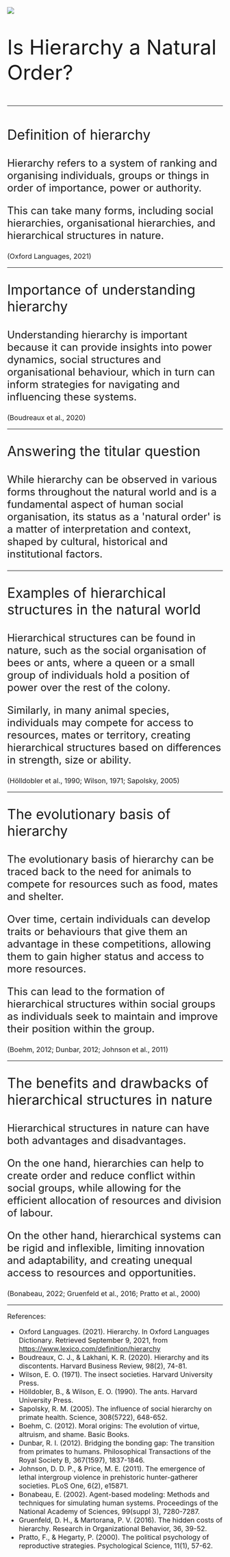 <small style="font-size: 48px;">

<img src="Image by AndreasAux from Pixabay.jpg">

Is Hierarchy a Natural Order?

---

<small style="font-size: 32px;">

Definition of hierarchy

<small style="font-size: 24px;">

Hierarchy refers to a system of ranking and organising individuals, groups or things in order of importance, power or authority.

This can take many forms, including social hierarchies, organisational hierarchies, and hierarchical structures in nature.

<small style="font-size: 16px;">

(Oxford Languages, 2021)

---

<small style="font-size: 32px;">

Importance of understanding hierarchy

<small style="font-size: 24px;">

Understanding hierarchy is important because it can provide insights into power dynamics, social structures and organisational behaviour, which in turn can inform strategies for navigating and influencing these systems.

<small style="font-size: 16px;">

(Boudreaux et al., 2020)

---

<small style="font-size: 32px;">

Answering the titular question

<small style="font-size: 24px;">

While hierarchy can be observed in various forms throughout the natural world and is a fundamental aspect of human social organisation, its status as a 'natural order' is a matter of interpretation and context, shaped by cultural, historical and institutional factors.

---

<small style="font-size: 32px;">

Examples of hierarchical structures in the natural world

<small style="font-size: 24px;">

Hierarchical structures can be found in nature, such as the social organisation of bees or ants, where a queen or a small group of individuals hold a position of power over the rest of the colony.

Similarly, in many animal species, individuals may compete for access to resources, mates or territory, creating hierarchical structures based on differences in strength, size or ability.

<small style="font-size: 16px;">

(Hölldobler et al., 1990; Wilson, 1971; Sapolsky, 2005)

---

<small style="font-size: 32px;">

The evolutionary basis of hierarchy

<small style="font-size: 24px;">

The evolutionary basis of hierarchy can be traced back to the need for animals to compete for resources such as food, mates and shelter.

Over time, certain individuals can develop traits or behaviours that give them an advantage in these competitions, allowing them to gain higher status and access to more resources.

This can lead to the formation of hierarchical structures within social groups as individuals seek to maintain and improve their position within the group.

<small style="font-size: 16px;">

(Boehm, 2012; Dunbar, 2012; Johnson et al., 2011)

---

<small style="font-size: 32px;">

The benefits and drawbacks of hierarchical structures in nature

<small style="font-size: 24px;">

Hierarchical structures in nature can have both advantages and disadvantages.

On the one hand, hierarchies can help to create order and reduce conflict within social groups, while allowing for the efficient allocation of resources and division of labour.

On the other hand, hierarchical systems can be rigid and inflexible, limiting innovation and adaptability, and creating unequal access to resources and opportunities.

<small style="font-size: 16px;">

(Bonabeau, 2022; Gruenfeld et al., 2016; Pratto et al., 2000)

---

<small style="font-size: 16px;">

References:

- Oxford Languages. (2021). Hierarchy. In Oxford Languages Dictionary. Retrieved September 9, 2021, from https://www.lexico.com/definition/hierarchy
- Boudreaux, C. J., & Lakhani, K. R. (2020). Hierarchy and its discontents. Harvard Business Review, 98(2), 74-81.
- Wilson, E. O. (1971). The insect societies. Harvard University Press.
- Hölldobler, B., & Wilson, E. O. (1990). The ants. Harvard University Press.
- Sapolsky, R. M. (2005). The influence of social hierarchy on primate health. Science, 308(5722), 648-652.
- Boehm, C. (2012). Moral origins: The evolution of virtue, altruism, and shame. Basic Books.
- Dunbar, R. I. (2012). Bridging the bonding gap: The transition from primates to humans. Philosophical Transactions of the Royal Society B, 367(1597), 1837-1846.
- Johnson, D. D. P., & Price, M. E. (2011). The emergence of lethal intergroup violence in prehistoric hunter-gatherer societies. PLoS One, 6(2), e15871.
- Bonabeau, E. (2002). Agent-based modeling: Methods and techniques for simulating human systems. Proceedings of the National Academy of Sciences, 99(suppl 3), 7280-7287.
- Gruenfeld, D. H., & Martorana, P. V. (2016). The hidden costs of hierarchy. Research in Organizational Behavior, 36, 39-52.
- Pratto, F., & Hegarty, P. (2000). The political psychology of reproductive strategies. Psychological Science, 11(1), 57-62.
